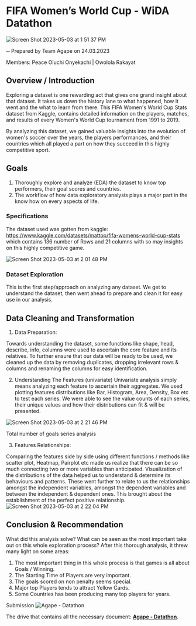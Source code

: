 # FIFA Women’s World Cup - WiDA Datathon
![Screen Shot 2023-05-03 at 1 51 37 PM](https://user-images.githubusercontent.com/38101674/235921582-0e45db30-8148-45da-a4f8-12756be4e459.png)

─
Prepared by Team Agape on 24.03.2023

Members: 
Peace Oluchi Onyekachi |
Owolola Rakayat


## Overview / Introduction

Exploring a dataset is one rewarding act that gives one grand insight about that dataset. It takes us down the history lane to what happened, how it went and the what to learn from there. This FIFA Women's World Cup Stats dataset from Kaggle, contains detailed information on the players, matches, and results of every Women's World Cup tournament from 1991 to 2019. 

By analyzing this dataset, we gained valuable insights into the evolution of women's soccer over the years, the players performances, and their countries which all played a part on how they succeed in this highly competitive sport.


## Goals
1. Thoroughly explore and analyze (EDA) the dataset to know top performers, their goal scores and countries. 
2. The workflow of how data exploratory analysis plays a major part in the know how on every aspects of life. 


### Specifications

The dataset used was gotten from kaggle: https://www.kaggle.com/datasets/mattop/fifa-womens-world-cup-stats which contains 136 number of Rows and 21 columns with so may insights on this highly competitive game.

![Screen Shot 2023-05-03 at 2 01 48 PM](https://user-images.githubusercontent.com/38101674/235923735-92ba80f2-7e88-4121-8c48-7b87fcdc7cac.png)

### Dataset Exploration
This is the first step/approach on analyzing any dataset. We get to understand the dataset, then went ahead to prepare and clean it for easy use in our analysis. 

## Data Cleaning and Transformation

1. Data Preparation:

Towards understanding the dataset, some functions like shape, head, describe, info, columns were used to ascertain the core feature and its relatives.
To further ensure that our data will be ready to be used, we cleaned up the data by removing duplicates, dropping irrelevant rows & columns and renaming the columns for easy identification. 

2. Understanding The Features (univariate) 
Univariate analysis simply means analyzing each feature to ascertain their aggregates. 
We used plotting features distributions like Bar, Histogram, Area, Density, Box etc to test each series. We were able to see the value counts of each series, their unique values and how their distributions can fit & will be presented. 

![Screen Shot 2023-05-03 at 2 21 46 PM](https://user-images.githubusercontent.com/38101674/235928714-ec8a2cbc-7d83-467b-8aef-5808131f65d2.png)


Total number of goals series analysis 

3. Features Relationships:

Comparing the features side by side using different functions / methods like scatter plot, Heatmap, Pairplot etc made us realize that there can be so much connecting two or more variables than anticipated.
Visualization of the distributions of the data helped us to understand & determine its behaviours and patterns.  These went further to relate to us the relationships amongst the independent variables, amongst the dependent variables and between the independent & dependent ones. 
This brought about the establishment of the perfect positive relationship.
![Screen Shot 2023-05-03 at 2 22 04 PM](https://user-images.githubusercontent.com/38101674/235928794-ba21f49c-40f1-4277-93f0-b1927ee554cf.png)


## Conclusion & Recommendation
What did this analysis solve? What can be seen as the most important take out on this whole exploration process? After this thorough analysis, it threw many light on some areas: 

1. The most important thing in this whole process is that games is all about Goals / Winning.
2. The Starting Time of Players are very important.
3. The goals scored on non penalty seems special.
4. Major top Players tends to attract Yellow Cards.
5. Some Countries has been producing many top players for years. 

Submission
![Agape - Datathon](https://user-images.githubusercontent.com/38101674/235920738-6fdc68d3-bb3b-411c-9dec-cd2843852973.png)

The drive that contains all the necessary document: **[Agape - Datathon](https://drive.google.com/drive/folders/173xjbmy-uLFp1bK6C87sP3rkpor0F8xT?usp=share_link)**.
